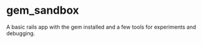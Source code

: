 # gem_sandbox
A basic rails app with the gem installed and a few tools for experiments and debugging.
